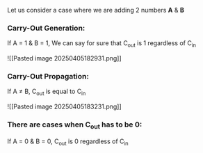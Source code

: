 Let us consider a case where we are adding 2 numbers **A** & **B**
### Carry-Out Generation:
If A = 1 & B = 1,
	We can say for sure that C<sub>out</sub> is 1 regardless of C<sub>in</sub>

![[Pasted image 20250405182931.png]]

### Carry-Out Propagation:
If A ≠ B,
	C<sub>out</sub> is equal to C<sub>in</sub>

![[Pasted image 20250405183231.png]]

### There are cases when C<sub>out</sub> has to be 0:
If A = 0 & B = 0,
	C<sub>out</sub> is 0 regardless of C<sub>in</sub>